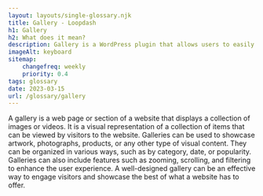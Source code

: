 ```yaml
--- 
layout: layouts/single-glossary.njk
title: Gallery - Loopdash
h1: Gallery
h2: What does it mean?
description: Gallery is a WordPress plugin that allows users to easily create and manage image galleries on their website.
imageAlt: keyboard
sitemap:
	changefreq: weekly
	priority: 0.4
tags: glossary
date: 2023-03-15
url: /glossary/gallery
---
```


A gallery is a web page or section of a website that displays a collection of images or videos. It is a visual representation of a collection of items that can be viewed by visitors to the website. Galleries can be used to showcase artwork, photographs, products, or any other type of visual content. They can be organized in various ways, such as by category, date, or popularity. Galleries can also include features such as zooming, scrolling, and filtering to enhance the user experience. A well-designed gallery can be an effective way to engage visitors and showcase the best of what a website has to offer.
